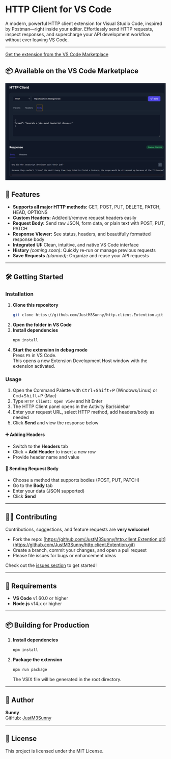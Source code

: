 # HTTP Client for VS Code

A modern, powerful HTTP client extension for Visual Studio Code, inspired by Postman—right inside your editor. Effortlessly send HTTP requests, inspect responses, and supercharge your API development workflow without ever leaving VS Code.

---


[Get the extension from the VS Code Marketplace](https://marketplace.visualstudio.com/items?itemName=shannii.http-client-pro-extension)



## 📦 Available on the VS Code Marketplace



![screenshot of HTTP Client extension](src/assets/image.png)


## 🚀 Features

- **Supports all major HTTP methods:** GET, POST, PUT, DELETE, PATCH, HEAD, OPTIONS
- **Custom Headers:** Add/edit/remove request headers easily
- **Request Body:** Send raw JSON, form data, or plain text with POST, PUT, PATCH
- **Response Viewer:** See status, headers, and beautifully formatted response body
- **Integrated UI:** Clean, intuitive, and native VS Code interface
- **History** *(coming soon)*: Quickly re-run or manage previous requests
- **Save Requests** *(planned)*: Organize and reuse your API requests

---

## 🛠️ Getting Started

### Installation

1. **Clone this repository**  
   ```sh
   git clone https://github.com/JustM3Sunny/http.client.Extention.git
   ```
2. **Open the folder in VS Code**
3. **Install dependencies**  
   ```sh
   npm install
   ```
4. **Start the extension in debug mode**  
   Press `F5` in VS Code.  
   This opens a new Extension Development Host window with the extension activated.

### Usage

1. Open the Command Palette with <kbd>Ctrl</kbd>+<kbd>Shift</kbd>+<kbd>P</kbd> (Windows/Linux) or <kbd>Cmd</kbd>+<kbd>Shift</kbd>+<kbd>P</kbd> (Mac)
2. Type `HTTP Client: Open View` and hit Enter
3. The HTTP Client panel opens in the Activity Bar/sidebar
4. Enter your request URL, select HTTP method, add headers/body as needed
5. Click **Send** and view the response below

#### ➕ Adding Headers

- Switch to the **Headers** tab
- Click **+ Add Header** to insert a new row
- Provide header name and value

#### 📝 Sending Request Body

- Choose a method that supports bodies (POST, PUT, PATCH)
- Go to the **Body** tab
- Enter your data (JSON supported)
- Click **Send**

---

## 🧑‍💻 Contributing

Contributions, suggestions, and feature requests are **very welcome!**

- Fork the repo: [https://github.com/JustM3Sunny/http.client.Extention.git](https://github.com/JustM3Sunny/http.client.Extention.git)
- Create a branch, commit your changes, and open a pull request
- Please file issues for bugs or enhancement ideas

Check out the [issues section](https://github.com/JustM3Sunny/http.client.Extention.git/issues) to get started!

---

## 📄 Requirements

- **VS Code** v1.60.0 or higher
- **Node.js** v14.x or higher

---

## 📦 Building for Production

1. **Install dependencies**  
   ```sh
   npm install
   ```
2. **Package the extension**  
   ```sh
   npm run package
   ```
   The VSIX file will be generated in the root directory.

---

## 👤 Author

**Sunny**  
GitHub: [JustM3Sunny](https://github.com/JustM3Sunny)

---

## 📝 License

This project is licensed under the MIT License.
